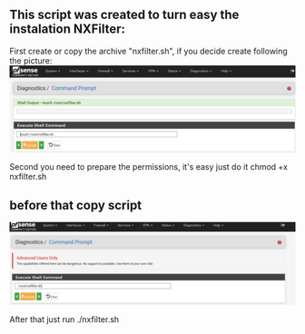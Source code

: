 ## This script was created to turn easy the instalation NXFilter:

First create or copy the archive "nxfilter.sh", if you decide create following the picture:
![alt tag](https://github.com/marcoahubert/PFSense/blob/master/screenshots/nxfilter00.PNG)



Second you need to prepare the permissions, it's easy just do it chmod +x nxfilter.sh




## before that copy script

![alt tag](https://github.com/marcoahubert/PFSense/blob/master/screenshots/nxfilter01.PNG)




After that just run ./nxfilter.sh


